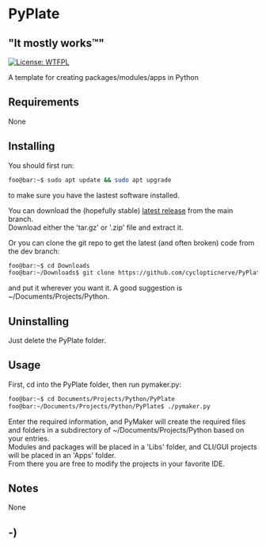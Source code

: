 <!----------------------------------------------------------------------------->
<!-- Project : PyPlate                                         /          \  -->
<!-- Filename: README.md                                      |     ()     | -->
<!-- Date    : 12/19/2022                                     |            | -->
<!-- Author  : cyclopticnerve                                 |   \____/   | -->
<!-- License : WTFPLv2                                         \          /  -->
<!----------------------------------------------------------------------------->

<!-- This file is only used for the PyPlate project on GitHub                -->
<!-- It should be removed when using the template for a new project          -->
<!-- Note that this file will be removed automatically by PyMaker            -->

# PyPlate

## "It mostly works™"

[![License: WTFPL](https://img.shields.io/badge/License-WTFPL-brightgreen.svg)](http://www.wtfpl.net/about/)

A template for creating packages/modules/apps in Python

<!-- ![Screenshot](readme/screenshot.jpg) -->

## Requirements

None

## Installing

You should first run:

```bash
foo@bar:~$ sudo apt update && sudo apt upgrade
```

to make sure you have the lastest software installed.

You can download the (hopefully stable)
[latest release](https://github.com/cyclopticnerve/PyPlate/releases/latest) 
from the main branch.<br>
Download either the 'tar.gz' or '.zip' file and extract it.<br>

Or you can clone the git repo to get the latest (and often broken) code 
from the dev branch:

```bash
foo@bar:~$ cd Downloads
foo@bar:~/Downloads$ git clone https://github.com/cyclopticnerve/PyPlate
```
and put it wherever you want it. A good suggestion is ~/Documents/Projects/Python.

## Uninstalling

Just delete the PyPlate folder.

## Usage

First, cd into the PyPlate folder, then run pymaker.py:
``` bash
foo@bar:~$ cd Documents/Projects/Python/PyPlate
foo@bar:~/Documents/Projects/Python/PyPlate$ ./pymaker.py
```
Enter the required information, and PyMaker will create the required files and 
folders in a subdirectory of ~/Documents/Projects/Python based on your entries.<br>
Modules and packages will be placed in a 'Libs' folder, and CLI/GUI projects 
will be placed in an 'Apps' folder.<br>
From there you are free to modify the projects in your favorite IDE.

## Notes

None

## -)
